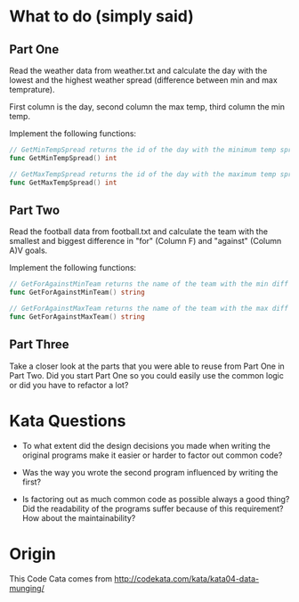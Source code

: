 # What to do (simply said)

## Part One

Read the weather data from weather.txt and calculate the day with the lowest and the highest weather spread (difference between min and max temprature).

First column is the day, second column the max temp, third column the min temp.

Implement the following functions:

```go
// GetMinTempSpread returns the id of the day with the minimum temp spread
func GetMinTempSpread() int

// GetMaxTempSpread returns the id of the day with the maximum temp spread
func GetMaxTempSpread() int
```

## Part Two

Read the football data from football.txt and calculate the team with the smallest and biggest difference in "for" (Column F) and "against" (Column A)V goals.

Implement the following functions:

```go
// GetForAgainstMinTeam returns the name of the team with the min diff in ForAgainst goals
func GetForAgainstMinTeam() string

// GetForAgainstMaxTeam returns the name of the team with the max diff in ForAgainst goals
func GetForAgainstMaxTeam() string
```

## Part Three

Take a closer look at the parts that you were able to reuse from Part One in Part Two. Did you start Part One so you could easily use the common logic or did you have to refactor a lot?

# Kata Questions

- To what extent did the design decisions you made when writing the original programs make it easier or harder to factor out common code?

- Was the way you wrote the second program influenced by writing the first?

- Is factoring out as much common code as possible always a good thing? Did the readability of the programs suffer because of this requirement? How about the maintainability?

# Origin

This Code Cata comes from http://codekata.com/kata/kata04-data-munging/
